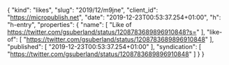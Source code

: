 {
  "kind": "likes",
  "slug": "2019/12/m9jne",
  "client_id": "https://micropublish.net",
  "date": "2019-12-23T00:53:37.254+01:00",
  "h": "h-entry",
  "properties": {
    "name": [
      "Like of https://twitter.com/gsuberland/status/1208783689896910848?s="
    ],
    "like-of": [
      "https://twitter.com/gsuberland/status/1208783689896910848"
    ],
    "published": [
      "2019-12-23T00:53:37.254+01:00"
    ],
    "syndication": [
      "https://twitter.com/gsuberland/status/1208783689896910848"
    ]
  }
}

